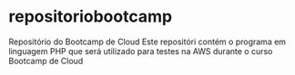 # repositoriobootcamp
Repositório do Bootcamp de Cloud
Este repositóri contém o programa em linguagem PHP que será utilizado para testes na AWS durante o curso Bootcamp de Cloud
